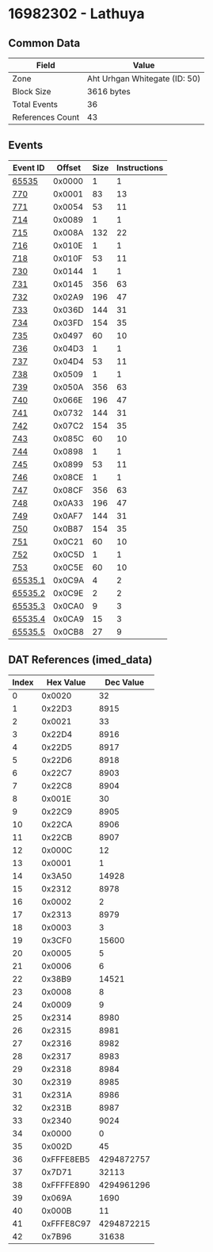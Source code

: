 # 16982302 - Lathuya

## Common Data

| Field            | Value                         |
|------------------|-------------------------------|
| Zone             | Aht Urhgan Whitegate (ID: 50) |
| Block Size       | 3616 bytes                    |
| Total Events     | 36                            |
| References Count | 43                            |

## Events

| Event ID                | Offset   |   Size |   Instructions |
|-------------------------|----------|--------|----------------|
| [65535](./65535.md)     | 0x0000   |      1 |              1 |
| [770](./770.md)         | 0x0001   |     83 |             13 |
| [771](./771.md)         | 0x0054   |     53 |             11 |
| [714](./714.md)         | 0x0089   |      1 |              1 |
| [715](./715.md)         | 0x008A   |    132 |             22 |
| [716](./716.md)         | 0x010E   |      1 |              1 |
| [718](./718.md)         | 0x010F   |     53 |             11 |
| [730](./730.md)         | 0x0144   |      1 |              1 |
| [731](./731.md)         | 0x0145   |    356 |             63 |
| [732](./732.md)         | 0x02A9   |    196 |             47 |
| [733](./733.md)         | 0x036D   |    144 |             31 |
| [734](./734.md)         | 0x03FD   |    154 |             35 |
| [735](./735.md)         | 0x0497   |     60 |             10 |
| [736](./736.md)         | 0x04D3   |      1 |              1 |
| [737](./737.md)         | 0x04D4   |     53 |             11 |
| [738](./738.md)         | 0x0509   |      1 |              1 |
| [739](./739.md)         | 0x050A   |    356 |             63 |
| [740](./740.md)         | 0x066E   |    196 |             47 |
| [741](./741.md)         | 0x0732   |    144 |             31 |
| [742](./742.md)         | 0x07C2   |    154 |             35 |
| [743](./743.md)         | 0x085C   |     60 |             10 |
| [744](./744.md)         | 0x0898   |      1 |              1 |
| [745](./745.md)         | 0x0899   |     53 |             11 |
| [746](./746.md)         | 0x08CE   |      1 |              1 |
| [747](./747.md)         | 0x08CF   |    356 |             63 |
| [748](./748.md)         | 0x0A33   |    196 |             47 |
| [749](./749.md)         | 0x0AF7   |    144 |             31 |
| [750](./750.md)         | 0x0B87   |    154 |             35 |
| [751](./751.md)         | 0x0C21   |     60 |             10 |
| [752](./752.md)         | 0x0C5D   |      1 |              1 |
| [753](./753.md)         | 0x0C5E   |     60 |             10 |
| [65535.1](./65535.1.md) | 0x0C9A   |      4 |              2 |
| [65535.2](./65535.2.md) | 0x0C9E   |      2 |              2 |
| [65535.3](./65535.3.md) | 0x0CA0   |      9 |              3 |
| [65535.4](./65535.4.md) | 0x0CA9   |     15 |              3 |
| [65535.5](./65535.5.md) | 0x0CB8   |     27 |              9 |

## DAT References (imed_data)

|   Index | Hex Value   |   Dec Value |
|---------|-------------|-------------|
|       0 | 0x0020      |          32 |
|       1 | 0x22D3      |        8915 |
|       2 | 0x0021      |          33 |
|       3 | 0x22D4      |        8916 |
|       4 | 0x22D5      |        8917 |
|       5 | 0x22D6      |        8918 |
|       6 | 0x22C7      |        8903 |
|       7 | 0x22C8      |        8904 |
|       8 | 0x001E      |          30 |
|       9 | 0x22C9      |        8905 |
|      10 | 0x22CA      |        8906 |
|      11 | 0x22CB      |        8907 |
|      12 | 0x000C      |          12 |
|      13 | 0x0001      |           1 |
|      14 | 0x3A50      |       14928 |
|      15 | 0x2312      |        8978 |
|      16 | 0x0002      |           2 |
|      17 | 0x2313      |        8979 |
|      18 | 0x0003      |           3 |
|      19 | 0x3CF0      |       15600 |
|      20 | 0x0005      |           5 |
|      21 | 0x0006      |           6 |
|      22 | 0x38B9      |       14521 |
|      23 | 0x0008      |           8 |
|      24 | 0x0009      |           9 |
|      25 | 0x2314      |        8980 |
|      26 | 0x2315      |        8981 |
|      27 | 0x2316      |        8982 |
|      28 | 0x2317      |        8983 |
|      29 | 0x2318      |        8984 |
|      30 | 0x2319      |        8985 |
|      31 | 0x231A      |        8986 |
|      32 | 0x231B      |        8987 |
|      33 | 0x2340      |        9024 |
|      34 | 0x0000      |           0 |
|      35 | 0x002D      |          45 |
|      36 | 0xFFFE8EB5  |  4294872757 |
|      37 | 0x7D71      |       32113 |
|      38 | 0xFFFFE890  |  4294961296 |
|      39 | 0x069A      |        1690 |
|      40 | 0x000B      |          11 |
|      41 | 0xFFFE8C97  |  4294872215 |
|      42 | 0x7B96      |       31638 |
